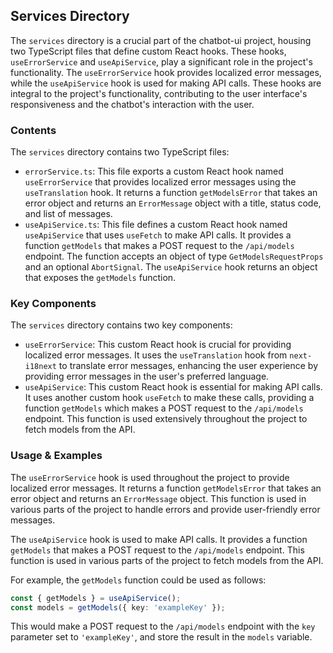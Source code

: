 
## Services Directory

The `services` directory is a crucial part of the chatbot-ui project, housing two TypeScript files that define custom React hooks. These hooks, `useErrorService` and `useApiService`, play a significant role in the project's functionality. The `useErrorService` hook provides localized error messages, while the `useApiService` hook is used for making API calls. These hooks are integral to the project's functionality, contributing to the user interface's responsiveness and the chatbot's interaction with the user.

### Contents

The `services` directory contains two TypeScript files:

- `errorService.ts`: This file exports a custom React hook named `useErrorService` that provides localized error messages using the `useTranslation` hook. It returns a function `getModelsError` that takes an error object and returns an `ErrorMessage` object with a title, status code, and list of messages.
- `useApiService.ts`: This file defines a custom React hook named `useApiService` that uses `useFetch` to make API calls. It provides a function `getModels` that makes a POST request to the `/api/models` endpoint. The function accepts an object of type `GetModelsRequestProps` and an optional `AbortSignal`. The `useApiService` hook returns an object that exposes the `getModels` function.

### Key Components

The `services` directory contains two key components:

- `useErrorService`: This custom React hook is crucial for providing localized error messages. It uses the `useTranslation` hook from `next-i18next` to translate error messages, enhancing the user experience by providing error messages in the user's preferred language.
- `useApiService`: This custom React hook is essential for making API calls. It uses another custom hook `useFetch` to make these calls, providing a function `getModels` which makes a POST request to the `/api/models` endpoint. This function is used extensively throughout the project to fetch models from the API.

### Usage & Examples

The `useErrorService` hook is used throughout the project to provide localized error messages. It returns a function `getModelsError` that takes an error object and returns an `ErrorMessage` object. This function is used in various parts of the project to handle errors and provide user-friendly error messages.

The `useApiService` hook is used to make API calls. It provides a function `getModels` that makes a POST request to the `/api/models` endpoint. This function is used in various parts of the project to fetch models from the API.

For example, the `getModels` function could be used as follows:

```typescript
const { getModels } = useApiService();
const models = getModels({ key: 'exampleKey' });
```

This would make a POST request to the `/api/models` endpoint with the `key` parameter set to `'exampleKey'`, and store the result in the `models` variable.

